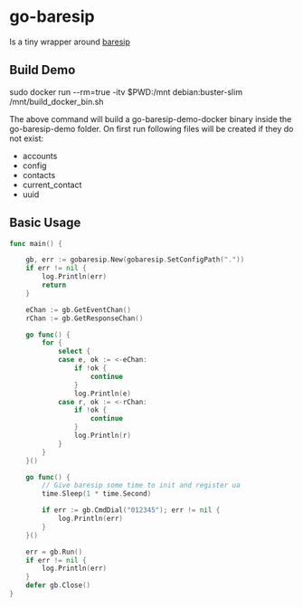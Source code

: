 # go-baresip

Is a tiny wrapper around [baresip](https://github.com/baresip/baresip)

## Build Demo

sudo docker run --rm=true -itv $PWD:/mnt debian:buster-slim /mnt/build_docker_bin.sh

The above command will build a go-baresip-demo-docker binary inside the go-baresip-demo folder.
On first run following files will be created if they do not exist:

* accounts
* config
* contacts
* current_contact
* uuid

## Basic Usage

```Go
func main() {

    gb, err := gobaresip.New(gobaresip.SetConfigPath("."))
    if err != nil {
        log.Println(err)
        return
    }

    eChan := gb.GetEventChan()
    rChan := gb.GetResponseChan()

    go func() {
        for {
            select {
            case e, ok := <-eChan:
                if !ok {
                    continue
                }
                log.Println(e)
            case r, ok := <-rChan:
                if !ok {
                    continue
                }
                log.Println(r)
            }
        }
    }()

    go func() {
        // Give baresip some time to init and register ua
        time.Sleep(1 * time.Second)

        if err := gb.CmdDial("012345"); err != nil {
            log.Println(err)
        }
    }()

    err = gb.Run()
    if err != nil {
        log.Println(err)
    }
    defer gb.Close()
}
```